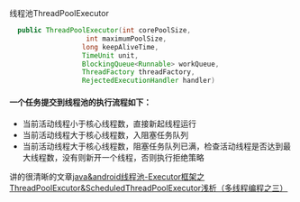 线程池ThreadPoolExecutor

```java
  public ThreadPoolExecutor(int corePoolSize,
                   int maximumPoolSize,
                  long keepAliveTime,
                  TimeUnit unit,
                  BlockingQueue<Runnable> workQueue,
                  ThreadFactory threadFactory,
                  RejectedExecutionHandler handler)
```

#### 一个任务提交到线程池的执行流程如下：

- 当前活动线程小于核心线程数，直接新起线程运行
- 当前活动线程大于核心线程数，入阻塞任务队列
- 当前活动线程大于核心线程数，阻塞任务队列已满，检查活动线程是否达到最大线程数，没有则新开一个线程，否则执行拒绝策略

讲的很清晰的文章[java&android线程池-Executor框架之ThreadPoolExcutor&ScheduledThreadPoolExecutor浅析（多线程编程之三）](https://blog.csdn.net/javazejian/article/details/50890554)

